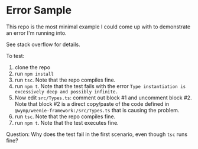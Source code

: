 Error Sample
============================================================================================

This repo is the most minimal example I could come up with to demonstrate an error I'm running into.

See stack overflow for details.

To test:

1. clone the repo
2. run `npm install`
3. run `tsc`. Note that the repo compiles fine.
4. run `npm t`. Note that the test fails with the error `Type instantiation is excessively deep and
   possibly infinite.`
5. Now edit `src/Types.ts`: comment out block #1 and uncomment block #2. Note that block #2 is a
   direct copy/paste of the code defined in `@wymp/weenie-framework:/src/Types.ts` that is causing
   the problem.
6. run `tsc`. Note that the repo compiles fine.
7. run `npm t`. Note that the test executes fine.

Question: Why does the test fail in the first scenario, even though `tsc` runs fine?


